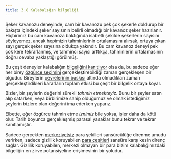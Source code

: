 ```yaml
---
title: 3.8 Kalabalığın bilgeliği
---
```


Şeker kavanozu deneyinde, cam bir kavanozu pek çok şekerle doldurup
bir bakışta içindeki şeker sayısının belirli olmadığı bir kavanoz
şeker hazırlanır.  Hiçbirimiz bu cam kavanoza baktığında isabetli
şekilde şekerlerin sayısını söyleyemez, ancak hepimizin tahminlerinin
ortalamasını alırsak, ortaya çıkan sayı gerçek şeker sayısına oldukça
yakındır.  Bu cam kavanoz deneyi pek çok kere tekrarlanmış, ve
tahminci sayısı arttıkça, tahminlerin ortalamasının doğru cevaba
yaklaştığı görülmüş.

Bu çeşit deneyler kalabalığın [bilgeliğini
kanıtlıyor](https://en.wikipedia.org/wiki/Wisdom_of_the_crowd) olsa
da, bu sadece eğer her birey [özgürce
seçimini](3.04_personal_choice.md) gerçekleştirebildiği zaman
gerçekleşen bir olgudur.  Bireylerin [çevrelerinin
baskısı](3.07_honest_opinion.md) altında olmadıkları zaman
gerçekleştirdikleri kararların toplam etkisi bu çeşit bir bilgelik
ortaya koyar.

Bizler, bir şeylerin değerini sürekli *tahmin etmekteyiz*.  Bunu bir
şeyler satın alıp satarken, veya birbirimize sahip olduğumuz ve olmak
istediğimiz şeylerin bizlere olan değerini ima ederken yaparız.

Elbette, eğer özgürce tahmin etme *iznimiz* bile yoksa, işler daha da
kötü olur.  Tarih boyunca gerçekleşmiş parasal yasaklar bunu tekrar ve
tekrar kanıtlamıştır.

Sadece gerçekten [merkeziyetsiz](2.47_randomx.md) para şekilleri
sansürcülüğe direnme umudu verirken, sadece gizlilik koruyabilen [para
çeşitleri](2.03_good_money.md) sansüre karşı kesin direnç sağlar.
Gizlilik koruyabilen, merkezi olmayan bir para bizim kalabalığımızdaki
bilgeliğin en zirve potansiyeline erişimesinin bir yoludur.

